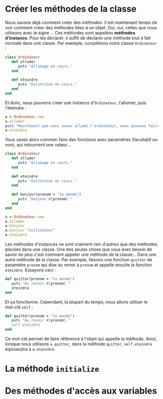 # Créer les méthodes de la classe

Nous savons déjà comment créer des méthodes. Il est maintenant temps de voir comment créer des méthodes liées à un objet. Oui, oui, celles que nous utilisons avec  le signe `.`. Ces méthodes sont appelées **méthodes d'instance**. Pour les déclarer, il suffit de déclarer une méthode tout à fait normale dans une classe. Par exemple, complétons notre classe `Ordinateur` :

```ruby
class Ordinateur
   def allumer
      puts "Allumage en cours." 
   end
   
   def eteindre
      puts "Extinction en cours."
   end
end
```

Et donc, nous pouvons créer une instance d'`Ordinateur`, l'allumer, puis l'éteindre :

```ruby
a = Ordinateur.new
a.allumer
puts "Maintenant que nous avons allumé l'ordinateur, nous pouvons faire tout plein d'opérations."
a.eteindre
```

Vous savez alors commen faire des fonctions avec paramètres (facultatif ou non), qui retournent une valeur...

```ruby
class Ordinateur
   def allumer
      puts "Allumage en cours." 
   end
   
   def eteindre
      puts "Extinction en cours."
   end
   
   def bonjour(prenom = "le monde")
      puts "bonjour #{prenom}."
   end
end

a = Ordinateur.new
a.allumer
a.bonjour
a.bonjour "utilisateur"
a.eteindre
```

Les méthodes d'instances ne sont vraiment rien d'autres que des méthodes placées dans une classe. Une des seules chose que vous avez besoin de savoir en plus c'est comment appeler une méthode de la classe... Dans une autre méthode de la classe. Par exemple, faisons une fonction `quitter` de paramètre `prenom` qui dise au revoir à `prenom` et appelle ensuite la fonction `eteindre`. Essayons ceci :

```ruby
def quitter(prenom = "le monde")
   puts "Au revoir #{prenom}."
   eteindre
end
```

Et ça fonctionne. Cependant, la plupart du temps, nous allons utiliser le mot-clé `self` :

```ruby
def quitter(prenom = "le monde")
   puts "Au revoir #{prenom}."
   self.eteindre
end
```

Ce mot-clé permet de faire référence à l'objet qui appelle la méthode. Ainsi, lorsque nous utilisons `a.quitter`, dans la méthode `quitter`, `self.eteindre` équivaudra à `a.eteindre`.

# La méthode `initialize`

# Des méthodes d'accès aux variables
